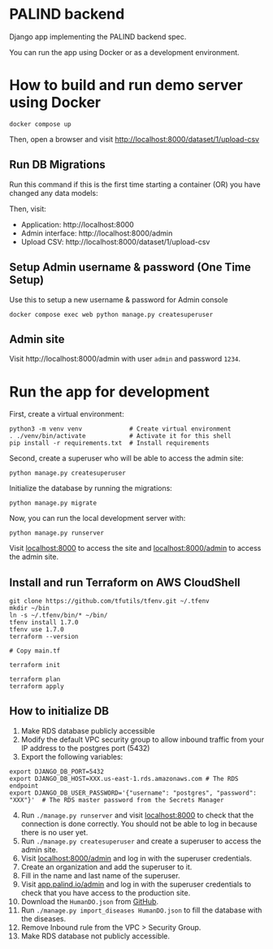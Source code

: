 # PALIND backend

Django app implementing the PALIND backend spec.

You can run the app using Docker or as a development environment.

# How to build and run demo server using Docker

    docker compose up

Then, open a browser and visit [http://localhost:8000/dataset/1/upload-csv](http://localhost:8000/dataset/1/upload-csv)

## Run DB Migrations

Run this command if this is the first time starting a container (OR) you have changed any data models:

Then, visit:
- Application: http://localhost:8000
- Admin interface: http://localhost:8000/admin
- Upload CSV: http://localhost:8000/dataset/1/upload-csv

## Setup Admin username & password (One Time Setup)
Use this to setup a new username & password for Admin console

    docker compose exec web python manage.py createsuperuser

## Admin site

Visit http://localhost:8000/admin with user `admin` and password `1234`.

# Run the app for development

First, create a virtual environment:

    python3 -m venv venv             # Create virtual environment
    . ./venv/bin/activate            # Activate it for this shell
    pip install -r requirements.txt  # Install requirements

Second, create a superuser who will be able to access the admin site:

    python manage.py createsuperuser

Initialize the database by running the migrations:

    python manage.py migrate

Now, you can run the local development server with:

    python manage.py runserver


Visit [localhost:8000](http://localhost:8000) to access the site and
[localhost:8000/admin](http://localhost:8000/admin) to access the admin site.

## Install and run Terraform on AWS CloudShell

    git clone https://github.com/tfutils/tfenv.git ~/.tfenv
    mkdir ~/bin
    ln -s ~/.tfenv/bin/* ~/bin/
    tfenv install 1.7.0
    tfenv use 1.7.0
    terraform --version

    # Copy main.tf

    terraform init

    terraform plan
    terraform apply

## How to initialize DB

1. Make RDS database publicly accessible
2. Modify the default VPC security group to allow inbound traffic from your IP address to the postgres port (5432)
3. Export the following variables:
```
export DJANGO_DB_PORT=5432
export DJANGO_DB_HOST=XXX.us-east-1.rds.amazonaws.com # The RDS endpoint
export DJANGO_DB_USER_PASSWORD='{"username": "postgres", "password": "XXX"}'  # The RDS master password from the Secrets Manager
```
4. Run `./manage.py runserver` and visit [localhost:8000](http://localhost:8000) to check that the connection is done correctly. You should not be able to log in because there is no user yet.
5. Run `./manage.py createsuperuser` and create a superuser to access the admin site.
6. Visit [localhost:8000/admin](http://localhost:8000/admin) and log in with the superuser credentials.
7. Create an organization and add the superuser to it.
8. Fill in the name and last name of the superuser.
9. Visit [app.palind.io/admin](https://app.palind.io/admin) and log in with the superuser credentials to check that you have access to the production site.
10. Download the `HumanDO.json` from [GitHub](https://github.com/DiseaseOntology/HumanDiseaseOntology/tree/main/src/ontology).
11. Run `./manage.py import_diseases HumanDO.json` to fill the database with the diseases.
12. Remove Inbound rule from the VPC > Security Group.
13. Make RDS database not publicly accessible.
